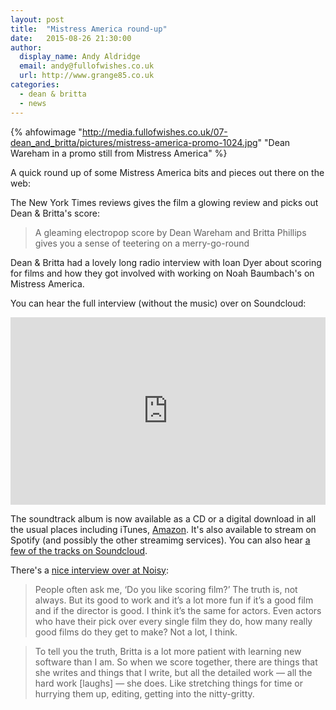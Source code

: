 ```yaml
---
layout: post
title:  "Mistress America round-up"
date:   2015-08-26 21:30:00
author:
  display_name: Andy Aldridge
  email: andy@fullofwishes.co.uk
  url: http://www.grange85.co.uk
categories:
  - dean & britta
  - news
---
```

{% ahfowimage "http://media.fullofwishes.co.uk/07-dean_and_britta/pictures/mistress-america-promo-1024.jpg" "Dean Wareham in a promo still from Mistress America" %}

A quick round up of some Mistress America bits and pieces out there on the web:

The New York Times reviews gives the film a glowing review and picks out Dean & Britta's score:

> A gleaming electropop score by Dean Wareham and Britta Phillips gives you a sense of teetering on a merry-go-round

Dean & Britta had a lovely long radio interview with Ioan Dyer about scoring for films and how they got involved with working on Noah Baumbach's on Mistress America.

You can hear the full interview (without the music) over on Soundcloud:  

<iframe width="100%" height="300" scrolling="no" frameborder="no" src="https://w.soundcloud.com/player/?url=https%3A//api.soundcloud.com/tracks/220609743&auto_play=false&hide_related=false&show_comments=true&show_user=true&show_reposts=false&visual=true"></iframe>

The soundtrack album is now available as a CD or a digital download in all the usual places including iTunes, [Amazon](http://amzn.to/1JjMxr3). It's also available to stream on Spotify (and possibly the other streamimg services). You can also hear [a few of the tracks on Soundcloud](https://soundcloud.com/editions-milan-music/sets/mistress-america-dean-wareham).

There's a [nice interview over at Noisy](https://soundcloud.com/editions-milan-music/sets/mistress-america-dean-wareham):

> People often ask me, ‘Do you like scoring film?’ The truth is, not always. But its good to work and it’s a lot more fun if it’s a good film and if the director is good. I think it’s the same for actors. Even actors who have their pick over every single film they do, how many really good films do they get to make?  Not a lot, I think.

> To tell you the truth, Britta is a lot more patient with learning new software than I am. So when we score together, there are things that she writes and things that I write, but all the detailed work — all the hard work [laughs] — she does. Like stretching things for time or hurrying them up, editing, getting into the nitty-gritty.




